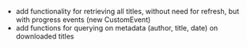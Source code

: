 - add functionality for retrieving all titles, without need for refresh, but with progress events (new CustomEvent)
- add functions for querying on metadata (author, title, date) on downloaded titles

